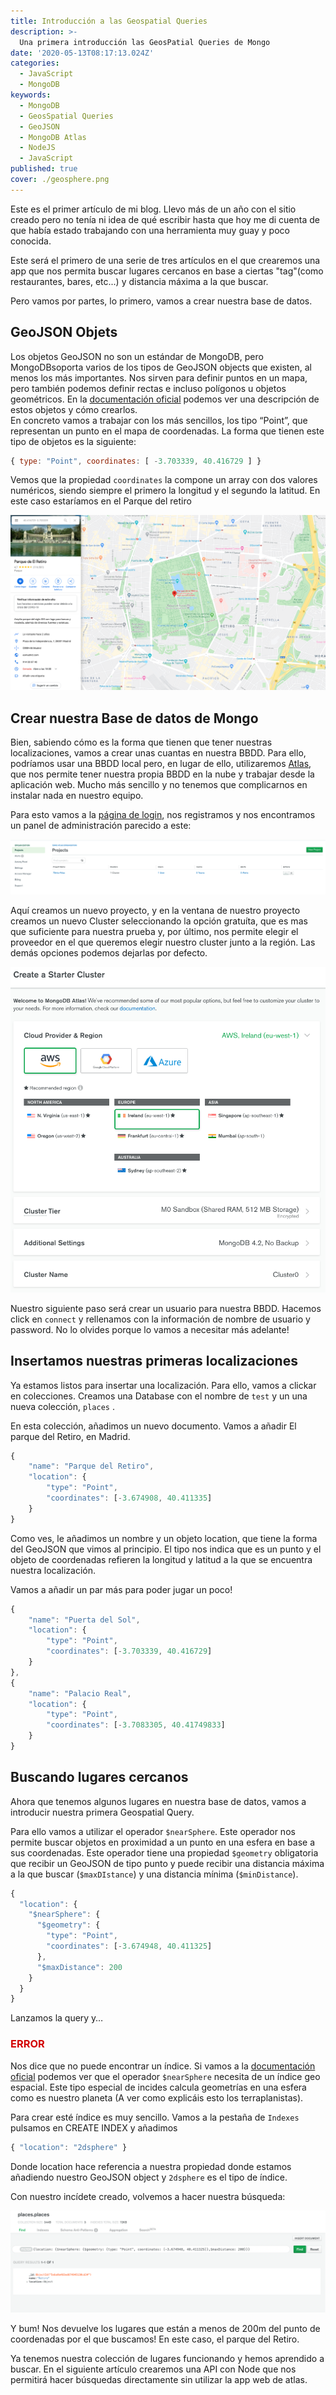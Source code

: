 ```yaml
---
title: Introducción a las Geospatial Queries
description: >-
  Una primera introducción las GeosPatial Queries de Mongo
date: '2020-05-13T08:17:13.024Z'
categories:
  - JavaScript
  - MongoDB
keywords:
  - MongoDB
  - GeosSpatial Queries
  - GeoJSON
  - MongoDB Atlas
  - NodeJS
  - JavaScript
published: true
cover: ./geosphere.png
---
```


Este es el primer artículo de mi blog. Llevo más de un año con el sitio creado pero no tenía ni idea de qué escribir hasta que hoy me di cuenta de que había estado trabajando con una herramienta muy guay y poco conocida.  
  
Este será el primero de una serie de tres artículos en el que crearemos una app que nos permita buscar lugares cercanos en base a ciertas "tag"(como restaurantes, bares, etc...) y distancia máxima a la que buscar.

Pero vamos por partes, lo primero, vamos a crear nuestra base de datos.

## GeoJSON Objets

Los objetos GeoJSON no son un estándar de MongoDB, pero MongoDBsoporta varios de los tipos de GeoJSON objects que existen, al menos los más importantes. Nos sirven para definir puntos en un mapa, pero también podemos definir rectas e incluso polígonos u objetos geométricos.  En la [documentación oficial](https://docs.mongodb.com/manual/reference/geojson/) podemos ver una descripción de estos objetos y cómo crearlos.  
En concreto vamos a trabajar con los más sencillos, los tipo “Point”, que representan un punto en el mapa de coordenadas.  La forma que tienen este tipo de objetos es la siguiente:  

```js
{ type: "Point", coordinates: [ -3.703339, 40.416729 ] }
```

Vemos que la propiedad `coordinates` la compone un array con dos valores numéricos, siendo siempre el primero la longitud y el segundo la latitud. En este caso estaríamos en el Parque del retiro

![Mapa del retiro en google maps](./maps-retiro.png)

## Crear nuestra Base de datos de Mongo

Bien, sabiendo cómo es la forma que tienen que tener nuestras localizaciones, vamos a crear unas cuantas en nuestra BBDD. Para ello, podríamos usar una BBDD local pero, en lugar de ello, utilizaremos [Atlas](https://cloud.mongodb.com/), que nos permite tener nuestra propia BBDD en la nube y trabajar desde la aplicación web. Mucho más sencillo y no tenemos que complicarnos en instalar nada en nuestro equipo.

Para esto vamos a la [página de login](https://www.mongodb.com/cloud/atlas/register), nos registramos y nos encontramos un panel de administración parecido a este:  
  
![Dashboard de atlas](./projects-atlas.png)

Aquí creamos un nuevo proyecto, y en la ventana de nuestro proyecto creamos un nuevo Cluster seleccionando la opción gratuíta, que es mas que suficiente para nuestra prueba y, por último, nos permite elegir el proveedor en el que queremos elegir nuestro cluster junto a la región. Las demás opciones podemos dejarlas por defecto.  
  
![Creación de Cluster](./cluster-create.png)

Nuestro siguiente paso será crear un usuario para nuestra BBDD. Hacemos click en `connect` y rellenamos con la información de nombre de usuario y password. No lo olvides porque lo vamos a necesitar más adelante!

## Insertamos nuestras primeras localizaciones

Ya estamos listos para insertar una localización. Para ello, vamos a clickar en colecciones. Creamos una Database con el nombre de `test` y un una nueva colección, `places` .

En esta colección, añadimos un nuevo documento. Vamos a añadir El parque del Retiro, en Madrid.

```js
{
    "name": "Parque del Retiro",
    "location": {
        "type": "Point",
        "coordinates": [-3.674908, 40.411335]
    }
}
```

Como ves, le añadimos un nombre y un objeto location, que tiene la forma del GeoJSON que vimos al principio. El tipo nos indica que es un punto y el objeto de coordenadas refieren la longitud y latitud a la que se encuentra nuestra localización.

Vamos a añadir un par más para poder jugar un poco!

```js
{
    "name": "Puerta del Sol",
    "location": {
        "type": "Point",
        "coordinates": [-3.703339, 40.416729]
    }
},
{
    "name": "Palacio Real",
    "location": {
        "type": "Point",
        "coordinates": [-3.7083305, 40.41749833]
    }
}
```

## Buscando lugares cercanos

Ahora que tenemos algunos lugares en nuestra base de datos, vamos a introducir nuestra primera Geospatial Query.

Para ello vamos a utilizar el operador `$nearSphere`. Este operador nos permite buscar objetos en proximidad a un punto en una esfera en base a sus coordenadas. Este operador tiene una propiedad `$geometry`  obligatoria que recibir un GeoJSON de tipo punto y puede recibir una distancia máxima a la que buscar (`$maxDIstance`) y una distancia mínima (`$minDistance`).

```js
{
  "location": {
    "$nearSphere": {
      "$geometry": {
        "type": "Point",
        "coordinates": [-3.674948, 40.411325]
      },
      "$maxDistance": 200
    }
  }
}
```
  
Lanzamos la query y… <h3 style="color: #D20000">ERROR</h3> Nos dice que no puede encontrar un índice. Si vamos a la [documentación oficial](https://docs.mongodb.com/manual/reference/operator/query/nearSphere/#op._S_nearSphere) podemos ver que el operador `$nearSphere` necesita de un índice geo espacial. Este tipo especial de incides calcula geometrías en una esfera como es nuestro planeta (A ver como explicáis esto los terraplanistas).

Para crear esté índice es muy sencillo. Vamos a la pestaña de `Indexes` pulsamos en CREATE INDEX y añadimos

```js
{ "location": "2dsphere" }
```

Donde location hace referencia a nuestra propiedad donde estamos añadiendo nuestro GeoJSON object y `2dsphere` es el tipo de índice.

Con nuestro incídete creado, volvemos a hacer nuestra búsqueda:

![Resultados de la query](./query-results.png)

Y bum! Nos devuelve los lugares que están a menos de 200m del punto de coordenadas por el que buscamos! En este caso, el parque del Retiro.

Ya tenemos nuestra colección de lugares funcionando y hemos aprendido a buscar. En el siguiente artículo crearemos una API con Node que nos permitirá hacer búsquedas directamente sin utilizar la app web de atlas.
